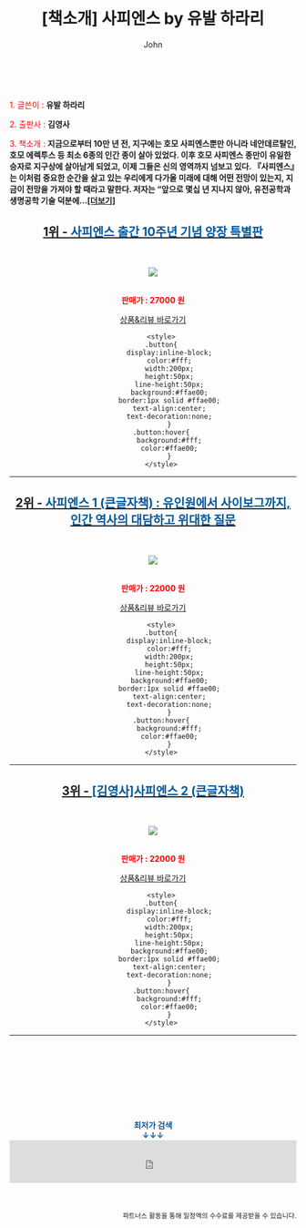﻿---
layout: post
title:  "[책소개] 사피엔스 by 유발 하라리"
author: John
categories: [ 도서 ]
tags: [ 사피엔스, 사피엔스 뜻, 사피엔스 pdf, 사피엔스 요약, 사피엔스 스튜디오, 사피엔스 책, 사피엔스 인상깊은 구절, 사피엔스 서평, 사피엔스 비판, 사피엔스 스튜디오 나무위키 ]
image: https://search1.kakaocdn.net/thumb/R120x174.q85/?fname=http%3A%2F%2Ft1.daumcdn.net%2Flbook%2Fimage%2F521598%3Ftimestamp%3D20230228215956 
description: "[책소개] 사피엔스 by 유발 하라리"
toc: true
toc_sticky: true
---

<br>
<p>
<font color='#ff0000'>1. 글쓴이 : </font><b>유발 하라리</b>
<p>
<font color='#ff0000'>2. 출판사 : </font><b>김영사</b>
<p>
<font color='#ff0000'>3. 책소개 : </font><b>지금으로부터 10만 년 전, 지구에는 호모 사피엔스뿐만 아니라 네안데르탈인, 호모 에렉투스 등 최소 6종의 인간 종이 살아 있었다. 이후 호모 사피엔스 종만이 유일한 승자로 지구상에 살아남게 되었고, 이제 그들은 신의 영역까지 넘보고 있다. 『사피엔스』는 이처럼 중요한 순간을 살고 있는 우리에게 다가올 미래에 대해 어떤 전망이 있는지, 지금이 전망을 가져야 할 때라고 말한다.  저자는 “앞으로 몇십 년 지나지 않아, 유전공학과 생명공학 기술 덕분에...<a href="https://link.coupang.com/re/AFFSDP?lptag=AF7307611&pageKey=7070422063&itemId=17556100196&vendorItemId=84722920156&traceid=V0-153-66d0cb695f048926&requestid=20230304161411965205634" target="_blank">[더보기]</a></b>
<p>
    
<center><h2><a href="https://link.coupang.com/re/AFFSDP?lptag=AF7307611&pageKey=7070422063&itemId=17556100196&vendorItemId=84722920156&traceid=V0-153-66d0cb695f048926&requestid=20230304161411965205634" target="_blank"><b>1위 - <font color='#01579B'>사피엔스 출간 10주년 기념 양장 특별판</font></b></a></h2><br>

<a href="https://link.coupang.com/re/AFFSDP?lptag=AF7307611&pageKey=7070422063&itemId=17556100196&vendorItemId=84722920156&traceid=V0-153-66d0cb695f048926&requestid=20230304161411965205634" target="_blank"><img src="https://static.coupangcdn.com/image/vendor_inventory/ed7f/bd04b051b7c85bcc110b8badc785e174db4eaf652bf8a603f60e5f686628.jpg"></a><br><br>

<b><font color='#ff0000'>판매가 : 27000 원</font></b><br>

<a href="https://link.coupang.com/re/AFFSDP?lptag=AF7307611&pageKey=7070422063&itemId=17556100196&vendorItemId=84722920156&traceid=V0-153-66d0cb695f048926&requestid=20230304161411965205634" target="_blank" class="button">상품&리뷰 바로가기</a><p>

        <style>
        .button{
            display:inline-block;
            color:#fff;
            width:200px;
            height:50px;
            line-height:50px;
            background:#ffae00;
            border:1px solid #ffae00;
            text-align:center;
            text-decoration:none;
            }
        .button:hover{
            background:#fff;
            color:#ffae00;
            }
        </style>

<hr>

<center><h2><a href="https://link.coupang.com/re/AFFSDP?lptag=AF7307611&pageKey=5393264017&itemId=8048525474&vendorItemId=75337081304&traceid=V0-153-b54127f763800bab&requestid=20230304161411965205634" target="_blank"><b>2위 - <font color='#01579B'>사피엔스 1 (큰글자책) : 유인원에서 사이보그까지, 인간 역사의 대담하고 위대한 질문</font></b></a></h2><br>

<a href="https://link.coupang.com/re/AFFSDP?lptag=AF7307611&pageKey=5393264017&itemId=8048525474&vendorItemId=75337081304&traceid=V0-153-b54127f763800bab&requestid=20230304161411965205634" target="_blank"><img src="https://static.coupangcdn.com/image/vendor_inventory/ae1e/b216292654abb4fb11eefa9972966ca823c0cf371f8fc22d908b0adbd1fe.png"></a><br><br>

<b><font color='#ff0000'>판매가 : 22000 원</font></b><br>

<a href="https://link.coupang.com/re/AFFSDP?lptag=AF7307611&pageKey=5393264017&itemId=8048525474&vendorItemId=75337081304&traceid=V0-153-b54127f763800bab&requestid=20230304161411965205634" target="_blank" class="button">상품&리뷰 바로가기</a><p>

        <style>
        .button{
            display:inline-block;
            color:#fff;
            width:200px;
            height:50px;
            line-height:50px;
            background:#ffae00;
            border:1px solid #ffae00;
            text-align:center;
            text-decoration:none;
            }
        .button:hover{
            background:#fff;
            color:#ffae00;
            }
        </style>

<hr>

<center><h2><a href="https://link.coupang.com/re/AFFSDP?lptag=AF7307611&pageKey=2270068088&itemId=3892742664&vendorItemId=71877359366&traceid=V0-153-ffdf8c99d57e0f95&requestid=20230304161411965205634" target="_blank"><b>3위 - <font color='#01579B'>[김영사]사피엔스 2 (큰글자책)</font></b></a></h2><br>

<a href="https://link.coupang.com/re/AFFSDP?lptag=AF7307611&pageKey=2270068088&itemId=3892742664&vendorItemId=71877359366&traceid=V0-153-ffdf8c99d57e0f95&requestid=20230304161411965205634" target="_blank"><img src="https://static.coupangcdn.com/image/retail-product-api/A00077021/28326845/31853429/main/9788934992059_L.jpg"></a><br><br>

<b><font color='#ff0000'>판매가 : 22000 원</font></b><br>

<a href="https://link.coupang.com/re/AFFSDP?lptag=AF7307611&pageKey=2270068088&itemId=3892742664&vendorItemId=71877359366&traceid=V0-153-ffdf8c99d57e0f95&requestid=20230304161411965205634" target="_blank" class="button">상품&리뷰 바로가기</a><p>

        <style>
        .button{
            display:inline-block;
            color:#fff;
            width:200px;
            height:50px;
            line-height:50px;
            background:#ffae00;
            border:1px solid #ffae00;
            text-align:center;
            text-decoration:none;
            }
        .button:hover{
            background:#fff;
            color:#ffae00;
            }
        </style>

<hr>

<br><br><br><br><br><br><br>
<center><b><font color='#01579B' size='medium'>최저가 검색<br>
↓↓↓</font></b></center>
<center><iframe src="https://coupa.ng/b1Tbjx" width="100%" height="75" frameborder="0" scrolling="no" referrerpolicy="unsafe-url"></iframe></center>
<br><br>
<p>
<small>
    <div align="right">파트너스 활동을 통해 일정액의 수수료를 제공받을 수 있습니다.</div>
</small>
</p>
